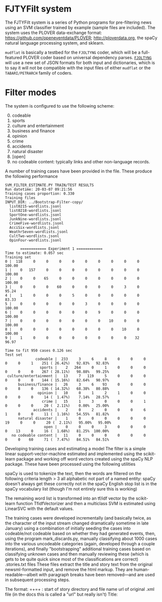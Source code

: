 # FJTYFilt system

The FJTYFilt system is a series of Python programs for pre-filtering news using an SVM classifier trained by example
(sample files are included).
The system uses the PLOVER data-exchange format: https://github.com/openeventdata/PLOVER; http://ploverdata.org, the spaCy
natural language processing system, and sklearn.

`mudflat` is basically a testbed for the `FJOLTYNG` coder, which will be a full-featured PLOVER coder based on 
universal dependency parses. [`FJOLTYNG`](http://parusanalytics.com/fjoltyng/) will use a new set of JSON formats for both input and dictionaries,
which is to say it will not be compatible with the input files of either `mudflat` or the `TABARI/PETRARCH` family of coders.

Filter modes
============

The system is configured to use the following scheme:

0. codeable
1. sports
2. culture and entertainment
3. business and finance
4. opinion
5. crime
6. accidents
7. natural disaster
8. [open]
9. no codeable content: typically links and other non-language records.

A number of training cases have been provided in the file. These produce the following performance

```
SVM_FILTER_ESTIMATE.PY TRAIN/TEST RESULTS
Run datetime: 20-03-07 09:21:56
Training cases proportion: 0.330
Training files
INPUT_DIR: ../Bootstrap-Filter-copy/
  list0215-wordlists.jsonl
  list0218-wordlists.jsonl
  SportOne-wordlists.jsonl
  JunkNine-wordlists.jsonl
  CrimeFive-wordlists.jsonl
  AcciSix-wordlists.jsonl
  WeathrSeven-wordlists.jsonl
  CultTwo-wordlists.jsonl
  OpinFour-wordlists.jsonl

       ============ Experiment 1 ============
Time to estimate: 0.057 sec
Training set
0 |  118     0     0     0     0     0     0     0     0     0    100.00
1 |    0   157     0     0     0     0     0     0     0     0    100.00
2 |    0     0    65     0     0     0     0     0     0     0    100.00
3 |    0     0     0    60     0     0     0     0     3     0    95.24
4 |    1     0     0     0     5     0     0     0     0     0    83.33
5 |    0     0     0     0     0     3     0     0     0     0    100.00
6 |    0     0     0     0     0     0     9     0     0     0    100.00
7 |    0     0     0     0     0     0     0    10     0     0    100.00
8 |    0     0     0     0     0     0     0     0    10     0    100.00
9 |    1     0     0     0     0     0     0     0     0    32    96.97

Time to fit 950 cases 0.126 sec
Test set
              codeable |  233     3     6     8     0     0     0     0     0     1    251 ( 26.42%)   92.83%   92.83%
                sports |    2   264     0     1     0     0     0     0     0     0    267 ( 28.11%)   98.88%   99.25%
 culture/entertainment |   13     7   119     5     0     0     0     0     0     0    144 ( 15.16%)   82.64%   90.97%
      business/finance |   26     3     6    93     0     0     0     0     8     0    136 ( 14.32%)   68.38%   80.88%
               opinion |   10     0     1     2     1     0     0     0     0     0     14 (  1.47%)    7.14%   28.57%
                 crime |   15     1     3     0     0     0     1     0     0     0     20 (  2.11%)    0.00%   25.00%
             accidents |    2     0     2     0     0     0     6     1     0     0     11 (  1.16%)   54.55%   81.82%
      natural disaster |    1     0     0     0     0     0     0    19     0     0     20 (  2.11%)   95.00%   95.00%
                  open |    0     0     0     3     0     0     0     0    13     0     16 (  1.68%)   81.25%  100.00%
   no codeable content |   11     0     0     0     0     0     0     0     0    60     71 (  7.47%)   84.51%   84.51%

```
Developing training cases and estimating a model
The filter is a simple linear support-vector-machine estimated and implemented using the scikit-learn package and working off word vectors created using the spaCy NLP package. These have been processed using the following utilities

spaCy is used to tokenize the text, then the words are filtered on the following criteria
length > 3
all alphabetic
not part of a named entity: spaCy doesn't always get these correctly
not in the spaCy English stop list
is in the spaCy vocabulary list (though I'm not entirely sure this is working)

The remaining word list is transformed into an tf/idf vector by the scikit-learn function TfidfVectorizer and then a multiclass SVM is estimated using LinearSVC with the default values.

The training cases were developed incrementally (and basically twice, as the character of the input stream changed dramatically sometime in late January) using a combination of initially seeding the cases into codeable/not codeable based on whether they had generated events, then, using the program mark_discards.py, manually classifying about 1000 cases into the various uncodeable categories (again, developed through a couple iterations), and finally "bootstrapping" additional training cases based on classifying unknown cases and then manually reviewing these (which is gets to be quite quick since most of the classifications are correct)
.stories.txt files
These files extract the title and story text from the original newsml-formatted input, and remove the html markup. They are human-readable—albeit with paragraph breaks have been removed—and are used in subsequent processing steps.

The format:
=+=+  : start of story
directory and file name url of original .xml file (in the docs this is called a "url" but really isn't)
Title: <title of article>
story text text-wrapped to lines < 128 chars
blank line
.wordlist.txt files
These contain an optional classification and the filtered word lists that will be the input to the SVM, as well as additional statistics about the text, the url and the title. The format is a bit quirky—hey, it's research software—but basically is

1-character category
space
list (in []) of words
space
tuple (in ()) of [well, what is it]
space
file identifier
 =+= Title:
story title

split_stories.py
Takes a pair of input texts and json files (and a list of the json) and sorts these into "discard." and "eventext." categories, getting a clean version of the story text. File suffix is ".stories.txt" Currently selects just EN


extract_stories.py
Converts all of the files in <news-directory> to .stories format in the file <news-directory> + INFIX + ".stories.txt".  TEST_MODE allows a fixed number of cases (TEST_N) to be generated
mark_discards.py
This utility is used to manually classify cases in a .stories file, simply going through every story in the file and waiting a key-response (no <rtn> needed):
    0-9: enter response and info into the output file
    space: same as '0'
    <enter>: show the full story
    <down-arrow>: skip to next story
    <left-arrow>: exit program
If an output file already exists, there will be an initial query
"Skip previously coded (c) or skip to last (l) file -> " : which has following options
    'c' : skip any cases already in the output file, then append new cases
    'l' : ('el') skip to the frame following the last case that was coded in the output file, then append new cases
    otherwise: start new output file
This has not been tested extensively.


make_labeled_wordlists.py 
Produce labelled word vectors based on the mark_discards.py output. Program has three command-line options
<classed-files-name> <story-file-name> : names of the  mark_discards.py output and the corresponding .stories.txt file
<output-file-prefix>: Output file is named <output-file-prefix> + "wordlists.txt" (otherwise default; this must be the final option)
There is a hard-coded list include in the program which can be used to include only categories in that list; the default is to include all categories '0' through '9'.


make_wordlists_nolabel.py 
Produce unlabelled (first char '-') word vectors from every record in a ".stories.txt"  file. New suffix is ".wordlists.txt" and prefix is "null." : this is used to produce the input file for classify_unlabelled.py


SVM_filter_estimate.py 
Estimate and save models. This was originally configured to read a list of multiple input files and some output file names, but I've ended up using it with just a single file and the default outputs
TEST_RESULT_FILE_NAME = "SVM_test_results.txt"  (saves a copy of the train/test results)
VECTORZ_PFILE_NAME = "save.vectorizer.p"  (pickled vectorizer)
MODEL_PFILE_NAME = "save.lin_clf.p" (pickled SVM)
The program first does N_EXPERIMENTS (currently set at 5) train/test experiments at a 1:2 ratio (that is, model is estimated on one-third of the cases and tested on the remaining two-thirds): these results are shown on the screen and saved in the file TEST_RESULT_FILE_NAME/ The model which is saved is estimated using all of the cases.

A classification matrix is displayed, followed by these percentages:
category as a percent of all cases
accuracy in classifying the category (main diagonal entry/total)
accuracy in classifying the category as codeable or not (1 - (category-0/total))
Command line options:
-f <file_name> : get input from <file_name>
-I <file_list_name>: get input from a file structured as
one or more input file names
======
TEST_RESULT_FILE_NAME
VECTORZ_PFILE_NAME
MODEL_PFILE_NAME
If "-----" is the first line, just use the file specified by -f or the default; do not use the "====" separator
If "-----" occurs after "======", use the defaults, e.g. a file using default names would look like 
list0215.wordlists.txt
list0218.wordlists.txt
=============
----------
----------
----------


classify_unlabelled.py 
This program is used to find additional candidate cases from an unclassified set of wordlists. Reads pickled files for a vectorized and model that were generated by SVM_filter_estimate.py then classifies case-word vectors from the file INPUT_FILE_NAME which was generated by make_wordlists_nolabel.py. If the prediction corresponds to MODE, writes the urls of the case to screen and a file OUTPUT_PREFIX + "." + str(MODE) + ".urls.txt". 
The command option -wp writes the wordlists of these predicted cases to a file WORDLIST_PREFIX + "." + str(MODE) + ".wordlists.txt": this is used when these cases will be added to a training set.
The command options -sp and -sf writes the stories of these predicted cases to a file STORY_PREFIX + "." + str(MODE) + ".stories.txt": this is used when manually reviewing the classifications.
TO RUN PROGRAM:
python3 classify_unlabelled.py -m <mode> [optional command pairs]
Command option occur in pairs -<option> <value>. -m mode is required

    -wf INPUT_FILE_NAME : name of the wordlist file of unlabelled vectors to be classified. Default: hard-coded name in program
   -fp OUTPUT_PREFIX   : prefix for the file which lists of the urls that were predicted as being MODE. Default: "Mode"
   -sp STORY_PREFIX    : prefix for file of stories for the cases that were predicted as being MODE. Default: do not write file
   -sf STORY_FILE_NAME : name of .stories.txt file used to generate the unlabelled vectors. Required if -sp is used
   -wp WORDLIST_PREFIX : prefix for file of wordlists for the cases that were predicted as being MODE. Default: do not write file
Other utilities
pattern_SVM_encode.py 
Produces labelled word vectors based on a regex pattern and spaCy processing


Prerequisites
-------------

The current programs are about half-way between research and operational: file names and directories are, for the most part, 
hard-coded in the program, but it would be relatively straightforward to replace this with command-line options (see, for 
example, those implemented in `FILL THIS IN`) so they could be used in a scripted pipeline

Files
=====

All programs are Python 3.7 and open source under the MIT License.

mudflat.py
----------
Main driver program

globals.py
-------------
Globals, adapted from PETRARCH-2 (https://github.com/openeventdata/petrarch2)

reader.py
------------
Configuration and dictionary input adapted from PETRARCH-2; CoNNL input

coder.py
---------------
Coding routines

utilities.py
---------------
Small utility routines, with parts adapted from PETRARCH-2

CAMEO2PLOVER.txt
---------------
PLOVER event-mode-context equivalents to CAMEO codes. Definitely a first approximation.

extract_UD_parse.py
-------------------
Utility program for experimenting with CoNLL-U format routines

mudflat_testdata_Mk1.txt
------------------------
Records used to achieve "first light": these are actual reports, with the CoNLL-U parse generated by Stanford CoreNLP;
actor and verb dictionaries are just the usual ones for PETRARCH-2

Documentation.md
------------------------
Draft documentation, which is more a storage point for future elements of the documentation than a finished product


